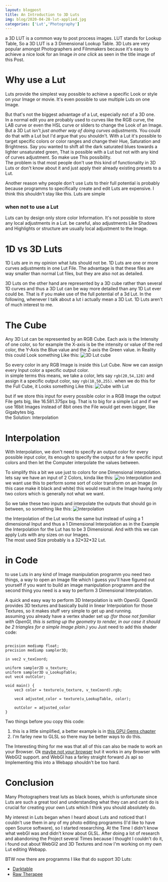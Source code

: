 ```yaml
---
layout: blogpost
title: An Introduction to 3D Luts
img: blog/2020-04-28-lut-applied.jpg
categories: ['Lut','Photography']
---
```


a 3D LUT is a common way to post process images. LUT stands for Lookup Table, So a 3D LUT is a 3 Dimensional Lookup Table. 
3D Luts are very popular amongst Photographers and Filmmakers because it's easy to achieve a nice look for an Image *in one click* as seen in the title image of this Post.

# Why use a Lut
Luts provide the simplest way possible to achieve a specific Look or style on your Image or movie. It's even possible to use multiple Luts on one Image.

But that's not the biggest advantage of a Lut, especially not of a 3D one.  
In a normal edit you are probably used to curves like the RGB curve, the LAB curve or even the HSL curve or sliders to change the Look of an Image.  
But a 3D Lut isn't *just another way of doing curves adjustments*. You could do that with a Lut but I'd argue that you shouldn't. With a Lut it's possible to target specific colors or color ranges and change their Hue, Saturation and Brightness. Say you wanted to shift all the dark saturated blues towards a lighter unsaturated green, That is possible with a Lut but not with any kind of curves adjustment. So make use This possibility.  
The problem is that most people don't use this kind of functionality in 3D Luts or don't know about it and just apply their already existing presets to a Lut.

Another reason why people don't use Luts to their full potential is probably because programms to specifically create and edit Luts are expensive. I think this shouldn't stay like this. Luts are simple
### when not to use a Lut
Luts can by design only store color Information. It's not possible to store any local adjustments in a Lut. be careful, also adjustments Like Shadows and Highlights or structure are usually local adjustment to the Image.

# 1D vs 3D Luts
1D Luts are in my opinion what luts should not be. 1D Luts are one or more curves adjustments in one Lut File. The advantage is that these files are way smaller than normal Lut files, but they are also not as detailed.  

3D Luts on the other hand are represented by a 3D cube rather than several 1D curves and thus a 3D Lut can be way more detailed than any 1D Lut ever could be. That is if you make use of the full potential of a 3d Lut. In the following, whenever I talk about a lut i actually mean a 3D Lut. 1D Luts aren't of much interest to me. 
# The Cube
Any 3D Lut can be represented by an RGB Cube. Each axis is the Intensity of one color, so for example the X-axis is be the intensity or value of the red color, the Y-Axis the Blue value and the Z-axis the Green value.
in Reality this could Look something Like this:
![3D Lut cube](/blog/2020-04-28-3dl.svg)

So every color in any RGB Image is inside this Lut Cube. Now we can assign every Input color a specific output color.  
in simple terms this means, we take a color, lets say `rgb(20,54,128)` and assign it a specific output color, say `rgb(10,50,255)`.
when we do this for the Full Cube, it Looks something Like this:
![Cube with Lut](/blog/2020-04-28-3dl-with-lut.svg)

but if we store this input for every possible color in a RGB Image the output File gets big, like 16.581.375‬px big. That is to big for a simple Lut and if we use 16bit Images instead of 8bit ones the File would get even bigger, like Gigabytes big.  
the Solution: Interpolation

# Interpolation
With Interpolation, we don't need to specify an output color for every possible input color, its enough to specify the output for a few specific input colors and then let the Computer interpolate the values between.

To simplify this a bit we use just to colors for one Dimensional interpolation.  
lets say we have an input of 2 Colors, kinda like this:
![no Interpolation](/blog/2020-04-28-3dl-no-interpolation.svg)
and we want use this to perform some sort of color transform on an Image (in this case make it black and white) this would result in the Image having only two colors which is generally not what we want.

So we take these two inputs and interpolate the outputs that should go in between, so something like this:
![Interpolation](/blog/2020-04-28-3dl-interpolation.svg)

the Interpolation of the Lut works the same but instead of using a 1 dimensional Input and thus a 1 Dimensional Interpolation as in the Example the Interpolation for the Lut has to be 3 Dimensional. And with this we can apply Luts with any sizes on our Images.  
The most used Size probably is a 32\*32\*32 Lut.

# in Code
to use Luts in any kind of Image manipulation programm you need two things, a way to open an Image file which I guess you'll have figured out yourself if you want to build an image manipulation programm and the second thing you need is a way to perform 3 Dimensional Interpolation.  

A quick and easy way to perform 3D Interpolation is with OpenGl. OpenGl provides 3D textures and basically build in linear Interpolation for those Textures, so it makes stuff very simple to get up and running.  
assuming you already have a vertex shader set up *(for those not familiar with OpenGl, this is setting up the geometry to render, in our case it should be 2 triangles for a simple Image plain.)* you Just need to add this shader code:

```plaintext

precision mediump float;
precision mediump sampler3D;

in vec2 v_texCoord;

uniform sampler2D u_texture;
uniform sampler3D u_LookupTable;
out vec4 outColor;

void main() {
    vec3 color = texture(u_texture, v_texCoord).rgb;
    
    vec4 adjusted_color = texture(u_LookupTable, color);
    
    outColor = adjusted_color
}
```
Two things before you copy this code:
1. this is a little simplified, a better example is in [this GPU Gems chapter](https://developer.nvidia.com/gpugems/gpugems2/part-iii-high-quality-rendering/chapter-24-using-lookup-tables-accelerate-color)
2. I'm farley new to GLSL so there may be better ways to do this.

The Interesting thing for me was that all of this can also be made to work an your Browser. 
Ok [maybe not *your* browser](https://get.webgl.org/webgl2/) but it works in any Browser with WebGl2 support. and WebGl has a farley straight forward Js api so Implementing this into a Webapp shouldn't be too hard.

# Conclusion
Many Photographers treat luts as black boxes, which is unfortunate since Luts are such a great tool and understanding what they can and cant do is crucial for creating your own Luts which I think you should absolutely do. 

My interest in Luts began when I heard about Luts and noticed that I couldn't use them in any of my photo editing programms (I'd like to have open Source software), so I started researching. At the Time I didn't know what webGl was and didn't know about GLSL. After doing a lot of research and abandoning the Project several Times because I thought I couldn't do it, i found out about WebGl2 and 3D Textures and now I'm working on my own Lut editing Webapp.  

BTW now there are programms I like that do support 3D Luts:
* [Darktable](https://www.darktable.org/)
* [Raw Therapee](https://rawtherapee.com/)
